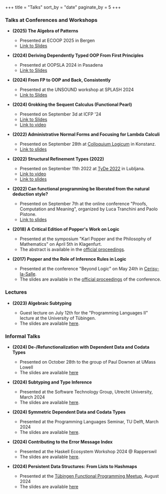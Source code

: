 +++
title = "Talks"
sort_by = "date"
paginate_by = 5
+++

### Talks at Conferences and Workshops

- **(2025) The Algebra of Patterns**

  + Presented at ECOOP 2025 in Bergen
  + [Link to Slides](./AlgebraOfPatternsEcoop.pdf)

- **(2024) Deriving Dependently Typed OOP From First Principles**

  + Presented at OOPSLA 2024 in Pasadena
  + [Link to Slides](./DerivingDTOOP.pdf)

- **(2024) From FP to OOP and Back, Consistently**

  + Presented at the UNSOUND workshop at SPLASH 2024
  + [Link to Slides](./FPtoOOP.pdf)

- **(2024) Grokking the Sequent Calculus (Functional Pearl)**

  + Presented on September 3d at ICFP '24
  + [Link to Slides](./grokking-sequent.pdf)
  + [Link to video](https://www.youtube.com/watch?v=tRdlz5IaQ8I)

- **(2022) Administrative Normal Forms and Focusing for Lambda Calculi**

  + Presented on September 28th at [Colloquium Logicum](https://colloquiumlogicum2020.com/) in Konstanz.
  + [Link to slides](./LC2022.pdf)

- **(2022) Structural Refinement Types (2022)**

  + Presented on September 11th 2022 at [TyDe 2022](https://icfp22.sigplan.org/home/tyde-2022) in Lubljana.
  + [Link to video](https://www.youtube.com/watch?v=MB7RNFTo7do)
  + [Link to slides](./StructuralRefinementTypes.pdf)

- **(2022) Can functional programming be liberated from the natural deduction style?**

  + Presented on September 7th at the online conference "Proofs, Computation and Meaning", organized by Luca Tranchini and Paolo Pistone.
  + [Link to slides](./PCM2022.pdf)

- **(2018) A Critical Edition of Popper's Work on Logic**

  + Presented at the symposium "Karl Popper and the Philosophy of Mathematics" on April 5th in Klagenfurt.
  + The abstract is available in the [official proceedings](https://www.aau.at/wp-content/uploads/2018/06/KPF_NL-4_1_Proceedings_final.pdf).

- **(2017) Popper and the Role of Inference Rules in Logic**

  + Presented at the conference "Beyond Logic" on May 24th in [Cerisy-la-Salle](http://www.ccic-cerisy.asso.fr/).
  + The slides are available in the [official proceedings](http://dx.doi.org/10.15496/publikation-18676) of the conference.


### Lectures

- **(2023) Algebraic Subtyping**

  + Guest lecture on July 12th for the "Programming Languages II" lecture at the University of Tübingen.
  + The slides are available [here](./12-algebraic-subtyping.generated.pdf).

### Informal Talks

- **(2024) De-/Refunctionalization with Dependent Data and Codata Types**

  + Presented on October 28th to the group of Paul Downen at UMass Lowell
  + The slides are available [here](./LowellTalk.pdf)

- **(2024) Subtyping and Type Inference**

  + Presented at the Software Technology Group, Utrecht University, March 2024
  + The slides are available [here](./Utrecht24.pdf).

- **(2024) Symmetric Dependent Data and Codata Types**

  + Presented at the Programming Languages Seminar, TU Delft, March 2024
  + The slides are available [here](./Delft2024.pdf).

- **(2024) Contributing to the Error Message Index**

  + Presented at the Haskell Ecosystem Workshop 2024 @ Rapperswil
  + The slides are available [here](./ErrorIndex.pdf).

- **(2024) Persistent Data Structures: From Lists to Hashmaps**

  + Presented at the [Tübingen Functional Programming Meetup](https://tu-lambda.github.io), August 2024
  + The slides are available [here](./VortragHAMT.pdf)
